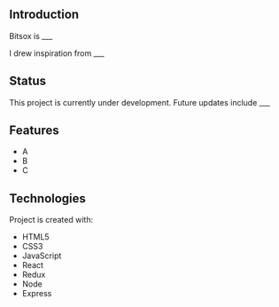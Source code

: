 ## Introduction

Bitsox is \_\_\_

I drew inspiration from \_\_\_

## Status

This project is currently under development. Future updates include \_\_\_

## Features

- A
- B
- C

## Technologies

Project is created with:

- HTML5
- CSS3
- JavaScript
- React
- Redux
- Node
- Express
